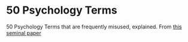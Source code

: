 # 50 Psychology Terms

50 Psychology Terms that are frequently misused, explained. From [this seminal paper](http://journal.frontiersin.org/article/10.3389/fpsyg.2015.01100/full)
